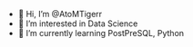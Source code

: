 - 👋 Hi, I’m @AtoMTigerr
- 👀 I’m interested in Data Science
- 🌱 I’m currently learning PostPreSQL, Python


<!---
AtoMTigerr/AtoMTigerr is a ✨ special ✨ repository because its `README.md` (this file) appears on your GitHub profile.
You can click the Preview link to take a look at your changes.
--->
